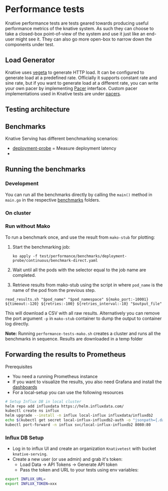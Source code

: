 # Performance tests

Knative performance tests are tests geared towards producing useful performance
metrics of the knative system. As such they can choose to take a closed-box
point-of-view of the system and use it just like an end-user might see it. They
can also go more open-box to narrow down the components under test.

## Load Generator

Knative uses [vegeta](https://github.com/tsenart/vegeta/) to generate HTTP load.
It can be configured to generate load at a predefined rate. Officially it
supports constant rate and sine rate, but if you want to generate load at a
different rate, you can write your own pacer by implementing
[Pacer](https://github.com/tsenart/vegeta/blob/e04d9c0df8177e8633bff4afe7b39c2f3a9e7dea/lib/pacer.go#L10)
interface. Custom pacer implementations used in Knative tests are under
[pacers](https://github.com/knative/pkg/tree/main/test/vegeta/pacers).


## Testing architecture



## Benchmarks

Knative Serving has different benchmarking scenarios:

* [deployment-probe](./benchmarks/deployment-probe) = Measure deployment latency
* 


## Running the benchmarks

### Development

You can run all the benchmarks directly by calling the `main()` method in `main.go` in the respective [benchmarks](./benchmarks) folders.

### On cluster




### Run without Mako

To run a benchmark once, and use the result from `mako-stub` for plotting:

1. Start the benchmarking job:

   `ko apply -f test/performance/benchmarks/deployment-probe/continuous/benchmark-direct.yaml`

1. Wait until all the pods with the selector equal to the job name are completed.

1. Retrieve results from mako-stub using the script in where `pod_name` is the name of the pod from the previous step.

  `read_results.sh "$pod_name" "$pod_namespace" ${mako_port:-10001} ${timeout:-120} ${retries:-100} ${retries_interval:-10} "$output_file"`

   This will download a CSV with all raw results. Alternatively you can remove
   the port argument `-p` in `mako-stub` container to dump the output to
   container log directly.

**Note:** Running `performance-tests-mako.sh` creates a cluster and runs all the benchmarks in sequence. Results are downloaded in a temp folder


## Forwarding the results to Prometheus

Prerequisites
* You need a running Prometheus instance
* If you want to visualize the results, you also need Grafana and install the [dashboards](./TODO)
* For a local-setup you can use the following resources

```bash
# Setup Influx DB in local cluster
helm repo add influxdata https://helm.influxdata.com/
kubectl create ns influx
helm upgrade --install -n influx local-influx influxdata/influxdb2
echo $(kubectl get secret local-influx-influxdb2-auth -o "jsonpath={.data['admin-password']}" --namespace influx | base64 --decode)
kubectl port-forward -n influx svc/local-influx-influxdb2 8080:80
```

### Influx DB Setup

* Log in to influx UI and create an organization `Knativetest` with bucket `knative-serving`.
* Create a new user (or use admin) and grab it's token:
  * Load Data -> API Tokens -> Generate API token
  * Pass the token and URL to your tests using env variables:

```bash
export INFLUX_URL=
export INFLUX_TOKEN=xxx
```
